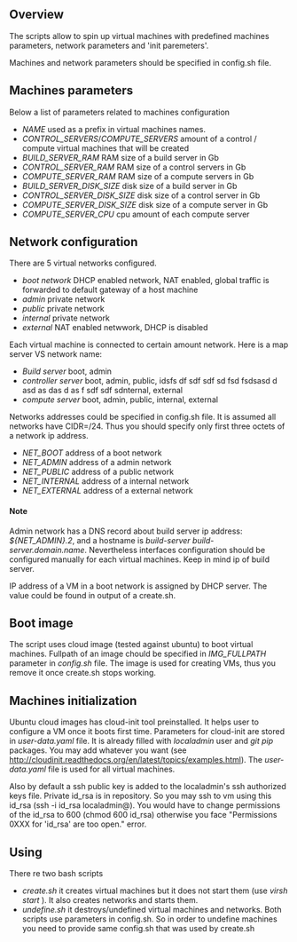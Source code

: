 ## Overview
The scripts allow to spin up virtual machines with predefined machines parameters, network parameters and 'init paremeters'. 

Machines and network parameters should be specified in config.sh file. 

## Machines parameters
Below a list of parameters related to machines configuration
- *NAME* used as a prefix in virtual machines names.
- *CONTROL_SERVERS*/*COMPUTE_SERVERS* amount of a control / compute virtual machines that will be created
- *BUILD_SERVER_RAM* RAM size of a build server in Gb
- *CONTROL_SERVER_RAM* RAM size of a control servers in Gb
- *COMPUTE_SERVER_RAM* RAM size of a compute servers in Gb
- *BUILD_SERVER_DISK_SIZE* disk size of a build server in Gb
- *CONTROL_SERVER_DISK_SIZE* disk size of a control server in Gb
- *COMPUTE_SERVER_DISK_SIZE* disk size of a compute server in Gb
- *COMPUTE_SERVER_CPU* cpu amount of each compute server

## Network configuration

There are 5 virtual networks configured.
- *boot network* DHCP enabled network, NAT enabled, global traffic is forwarded to default gateway of a host machine
- *admin* private network
- *public* private network
- *internal* private network
- *external* NAT enabled netwwork, DHCP is disabled

Each virtual machine is connected to certain amount network. Here is a map server VS network name:
- *Build server* boot, admin
- *controller server* boot, admin, public, idsfs
df
sdf
sdf
sd
fsd
fsdsasd
d
asd
as
das
d
as
f
sdf
sdf
sdnternal, external
- *compute server* boot, admin, public, internal, external

Networks addresses could be specified in config.sh file. It is assumed all networks have CIDR=/24. Thus you should specify only first three octets of a network ip address.
- *NET_BOOT* address of a boot network
- *NET_ADMIN* address of a admin network
- *NET_PUBLIC* address of a public network
- *NET_INTERNAL* address of a internal network
- *NET_EXTERNAL* address of a external network

#### Note
Admin network has a DNS record about build server ip address: *${NET_ADMIN}.2*, and a hostname is *build-server* *build-server.domain.name*. Nevertheless interfaces configuration should be configured manually for each virtual machines. Keep in mind ip of build server.

IP address of a VM in a boot network is assigned by DHCP server. The value could be found in output of a create.sh.

## Boot image
The script uses cloud image (tested against ubuntu) to boot virtual machines. Fullpath of an image chould be specified in *IMG_FULLPATH* parameter in *config.sh* file. The image is used for creating VMs, thus you remove it once create.sh stops working.

## Machines initialization
Ubuntu cloud images has cloud-init tool preinstalled. It helps user to configure a VM once it boots first time. Parameters for cloud-init are stored in *user-data.yaml* file. It is already filled with *localadmin* user and *git* *pip* packages. You may add whatever you want (see http://cloudinit.readthedocs.org/en/latest/topics/examples.html). The *user-data.yaml* file is used for all virtual machines.

Also by default a ssh public key is added to the localadmin's ssh authorized keys file. Private id_rsa is in repository. So you may ssh to vm using this id_rsa (ssh -i id_rsa localadmin@<ip>). You would have to change permissions of the id_rsa to 600 (chmod 600 id_rsa) otherwise you face "Permissions 0XXX for 'id_rsa' are too open." error.

## Using
There re two bash scripts
- *create.sh* it creates virtual machines but it does not start them (use *virsh start <machines name>*). It also creates networks and starts them.
- *undefine.sh* it destroys/undefined virtual machines and networks.
Both scripts use parameters in config.sh. So in order to undefine machines you need to provide same config.sh that was used by create.sh
